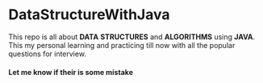 # DataStructureWithJava
This repo is all about **DATA** **STRUCTURES** and **ALGORITHMS** using **JAVA**. This my personal learning and practicing till now with all the popular questions for interview.

#### Let me know if their is some mistake
